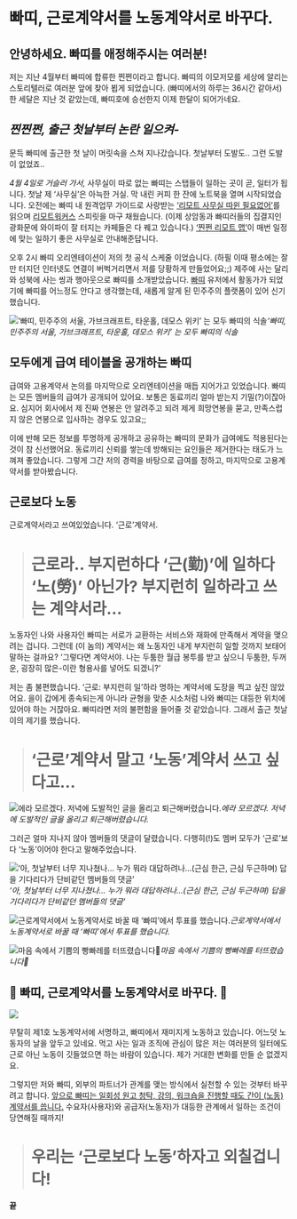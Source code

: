
# 빠띠, 근로계약서를 노동계약서로 바꾸다.

## 안녕하세요. 빠띠를 애정해주시는 여러분!
저는 지난 4월부터 빠띠에 합류한 찐쩐이라고 합니다. 빠띠의 이모저모를 세상에 알리는 스토리텔러로 여러분 앞에 찾아 뵙게 되었습니다. (빠띠에서의 하루는 36시간 같아서) 한 세달은 지난 것 같았는데, 빠띠호에 승선한지 이제 한달이 되어가네요.

## ***찐찐쩐, 출근 첫날부터 논란 일으켜-***

문득 빠띠에 출근한 첫 날이 머릿속을 스쳐 지나갔습니다. 첫날부터 도발도.. 그런 도발이 없었죠..

*4월 4일로 거슬러 가서,*
사무실이 따로 없는 빠띠는 스탭들이 일하는 곳이 곧, 일터가 됩니다. 첫날 제 ‘사무실’은 아늑한 거실. 막 내린 커피 한 잔에 노트북을 열며 시작되었습니다. 오전에는 빠띠 내 원격업무 가이드로 사랑받는 [‘리모트 사무실 따윈 필요없어’](http://wikibook.co.kr/remote/)를 읽으며 [리모트워커스](https://parti.xyz/p/remote-workers) 스피릿을 마구 채웠습니다. (이제 상암동과 빠띠러들의 집결지인 광화문에 와이파이 잘 터지는 카페들은 다 꿰고 있습니다.) [‘찐쩐 리모트 맵’](https://parti.xyz/posts/18688)이 매번 일정에 맞는 일하기 좋은 사무실로 안내해준답니다.

오후 2시 빠띠 오리엔테이션이 저의 첫 공식 스케줄 이었습니다. (하필 이때 평소에는 잘만 터지던 인터넷도 연결이 버벅거리면서 저를 당황하게 만들었어요;;) 제주에 사는 달리와 성북에 사는 씽과 행아웃으로 빠띠를 소개받았습니다. [빠띠](https://parti.xyz) 유저에서 활동가가 되었기에 빠띠를 어느정도 안다고 생각했는데, 새롭게 알게 된 민주주의 플랫폼이 있어 신기했습니다.

![‘빠띠, 민주주의 서울, 가브크래프트, 타운홀, 데모스 위키’ 는 모두 빠띠의 식솔](/assets/images/빠띠-근로계약서를-노동계약서로-바꾸다/1*E18sOpQMlv15vvDs7AA5cQ.png)*‘빠띠, 민주주의 서울, 가브크래프트, 타운홀, 데모스 위키’ 는 모두 빠띠의 식솔*

## 모두에게 급여 테이블을 공개하는 빠띠

급여와 고용계약서 논의를 마지막으로 오리엔테이션을 매듭 지어가고 있었습니다. 빠띠는 모든 멤버들의 급여가 공개되어 있어요. 보통은 동료끼리 얼마 받는지 기밀(?)이잖아요. 심지어 회사에서 제 진짜 연봉은 안 알려주고 되려 제게 희망연봉을 묻고, 만족스럽지 않은 연봉으로 입사하는 경우도 있고요;;

이에 반해 모든 정보를 투명하게 공개하고 공유하는 빠띠의 문화가 급여에도 적용된다는 것이 참 신선했어요. 동료끼리 신뢰를 쌓는데 방해되는 요인들은 제거한다는 태도가 느껴져 좋았습니다. 그렇게 그간 저의 경력을 바탕으로 급여를 정하고, 마지막으로 고용계약서를 받아봤습니다.

## 근로보다 노동

근로계약서라고 쓰여있었습니다. ‘근로’계약서.
> # 근로라.. 부지런하다 ‘근(勤)’에 일하다 ‘노(勞)’ 아닌가? 부지런히 일하라고 쓰는 계약서라…

노동자인 나와 사용자인 빠띠는 서로가 교환하는 서비스와 재화에 만족해서 계약을 맺으려는 겁니다. 그런데 (이 놈의) 계약서는 왜 노동자인 내게 부지런히 일할 것까지 보태어 말하는 걸까요? ‘그렇다면 계약서야. 나는 두툼한 월급 봉투를 받고 싶으니 두툼한, 두꺼운, 굉장히 많은-이란 형용사를 넣어도 되겠니?’

저는 좀 불편했습니다. ‘근로: 부지런히 일’하라 명하는 계약서에 도장을 찍고 싶진 않았어요. 을이 갑에게 종속되는게 아니라 균형을 맞춘 시소처럼 나와 빠띠는 대등한 위치에 있어야 하는 거잖아요. 빠띠라면 저의 불편함을 들어줄 것 같았습니다. 그래서 출근 첫날 이의 제기를 했습니다.
> # ‘근로’계약서 말고 ‘노동’계약서 쓰고 싶다고…

![에라 모르겠다. 저녁에 도발적인 글을 올리고 퇴근해버렸습니다.](/assets/images/빠띠-근로계약서를-노동계약서로-바꾸다/1*7mUw33B7eZ8-S1mdvU230A.png)*에라 모르겠다. 저녁에 도발적인 글을 올리고 퇴근해버렸습니다.*

그러곤 얼마 지나지 않아 멤버들의 댓글이 달렸습니다. 다행히(!)도 멤버 모두가 ‘근로’보다 ‘노동’이어야 한다고 말해주었습니다.

![‘아, 첫날부터 너무 지나쳤나… 누가 뭐라 대답하려나…(근심 한근, 근심 두근하며) 답을 기다리다가 단비같던 멤버들의 댓글’](/assets/images/빠띠-근로계약서를-노동계약서로-바꾸다/1*g9PlNQs3EuZlh6XMe_9NEw.png)*‘아, 첫날부터 너무 지나쳤나… 누가 뭐라 대답하려나…(근심 한근, 근심 두근하며) 답을 기다리다가 단비같던 멤버들의 댓글’*

![근로계약서에서 노동계약서로 바꿀 때 ‘빠띠’에서 투표를 했습니다.](/assets/images/빠띠-근로계약서를-노동계약서로-바꾸다/1*5yiVT6Fwtyc2cLEDrQ3f_w.png)*근로계약서에서 노동계약서로 바꿀 때 ‘빠띠’에서 투표를 했습니다.*

![마음 속에서 기쁨의 빵빠레를 터뜨렸습니다🎉](/assets/images/빠띠-근로계약서를-노동계약서로-바꾸다/1*q0JaNqgjvxVit84lzHXRYw.png)*마음 속에서 기쁨의 빵빠레를 터뜨렸습니다🎉*

## 🎊 빠띠, 근로계약서를 노동계약서로 바꾸다. 🎊

![](/assets/images/빠띠-근로계약서를-노동계약서로-바꾸다/1*7nHhLuo4kAP1MP2YPE4FOA.png)

무탈히 제1호 노동계약서에 서명하고, 빠띠에서 재미지게 노동하고 있습니다. 어느덧 노동자의 날을 앞두고 있네요. 먹고 사는 일과 조직에 관심이 많은 저는 여러분의 일터에도 근로 아닌 노동이 깃들었으면 하는 바람이 있습니다. 제가 거대한 변화를 만들 순 없겠지요.

그렇지만 저와 빠띠, 외부의 파트너가 관계를 맺는 방식에서 실천할 수 있는 것부터 바꾸려고 합니다. [앞으로 빠띠는 일회성 원고 청탁, 강의, 워크숍을 진행할 때도 간이 (노동) 계약서를 씁니다.](https://meetshare.parti.xyz/posts/19899) 수요자(사용자)와 공급자(노동자)가 대등한 관계에서 일하는 조건이 당연해질 때까지!
> # 우리는 ‘근로보다 노동’하자고 외칠겁니다!

**끝**